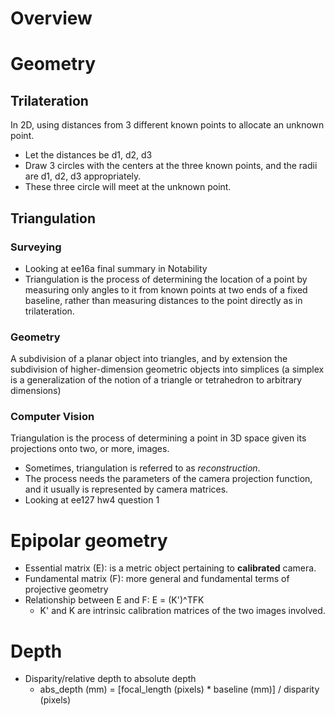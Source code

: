 # Overview

# Geometry

## Trilateration

In 2D, using distances from 3 different known points to allocate an
unknown point.
- Let the distances be d1, d2, d3
- Draw 3 circles with the centers at the three known points, and the
  radii are d1, d2, d3 appropriately.
- These three circle will meet at the unknown point.

## Triangulation

### Surveying

- Looking at ee16a final summary in Notability
- Triangulation is the process of determining the location of a point by
  measuring only angles to it from known points at two ends of a fixed
  baseline, rather than measuring distances to the point directly as in
  trilateration.

### Geometry

A subdivision of a planar object into triangles, and by extension the
subdivision of higher-dimension geometric objects into simplices (a
simplex is a generalization of the notion of a triangle or tetrahedron
to arbitrary dimensions)

### Computer Vision

Triangulation is the process of determining a point in 3D space given
its projections onto two, or more, images.
- Sometimes, triangulation is referred to as *reconstruction*.
- The process needs the parameters of the camera projection function,
  and it usually is represented by camera matrices.
- Looking at ee127 hw4 question 1

# Epipolar geometry

- Essential matrix (E): is a metric object pertaining to **calibrated** camera.
- Fundamental matrix (F): more general and fundamental terms of projective geometry
- Relationship between E and F: E = (K')^TFK
    + K' and K are intrinsic calibration matrices of the two images involved.


# Depth

- Disparity/relative depth to absolute depth
    + abs_depth (mm) = [focal_length (pixels) * baseline (mm)] / disparity (pixels)
